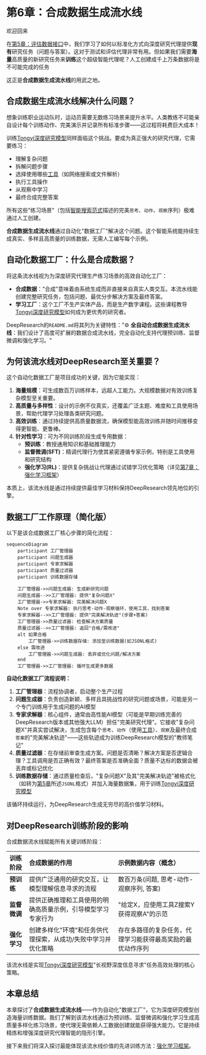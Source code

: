 # 第6章：合成数据生成流水线

欢迎回来

在[第5章：评估数据接口](05_evaluation_data_interface_.md)中，我们学习了如何以标准化方式向深度研究代理提供**现有**研究任务（问题与答案）。这对于测试和评估代理非常有用。但如果我们需要**海量**高质量的新研究任务来**训练**这个超级智能代理呢？人工创建成千上万条数据将是不可能完成的任务

这正是**合成数据生成流水线**的用武之地。

## 合成数据生成流水线解决什么问题？

想象训练职业运动队时，运动员需要无数练习场景来提升水平。人类教练不可能亲自设计每个训练动作、完美演示并记录所有标准步骤——这过程将耗费巨大成本！

训练[Tongyi深度研究模型](01_tongyi_deepresearch_model_.md)同样面临这个挑战。要成为真正强大的研究代理，它需要练习：
- 理解复杂问题
- 拆解问题步骤
- 选择使用哪些[工具](03_tool_integration_.md)（如网络搜索或文件解析）
- 执行工具操作
- 从观察中学习
- 最终合成完整答案

所有这些"练习场景"（包括[智能搜索范式](02_agentic_search_paradigm_.md)描述的完美`思考`、`动作`、`观察`序列）极难通过人工创建。

**合成数据生成流水线**通过自动化"数据工厂"解决这个问题。这个智能系统能持续生成真实、多样且高质量的训练数据，无需人工编写每个示例。

## 自动化数据工厂：什么是合成数据？

将这条流水线视为为深度研究代理生产练习场景的高效自动化工厂：

- **合成数据**："合成"意味着由系统生成而非直接来自真实人类交互。本流水线能创建完整研究任务，包括问题、最优分步解决方案及最终答案。
- **学习工厂**：这个工厂不生产实体产品，而是生产数字课程。这些课程教导[Tongyi深度研究模型](01_tongyi_deepresearch_model_.md)如何成为更优秀的研究者。

DeepResearch的`README.md`将其列为关键特性："⚙️ **全自动合成数据生成流水线**：我们设计了高度可扩展的数据合成流水线，完全自动化支持代理预训练、监督微调和强化学习。"

## 为何该流水线对DeepResearch至关重要？

这个自动化数据工厂是项目成功的关键，因为它能实现：

1. **海量规模**：可生成数百万训练样本，远超人工能力。大规模数据对有效训练复杂模型至关重要。
2. **高质量与多样性**：设计的示例不仅真实，还覆盖广泛主题、难度和工具使用场景，帮助代理学习处理各类研究问题。
3. **高效训练**：通过持续提供高质量数据流，确保模型能高效训练并随时间推移变得更智能、更鲁棒。
4. **针对性学习**：可为不同训练阶段生成专用数据：
   - **预训练**：教授通用知识和基础推理能力
   - **监督微调(SFT)**：精调代理行为使其紧密遵循专家示例，特别是工具使用和研究结构
   - **强化学习(RL)**：提供复杂挑战让代理通过试错学习优化策略（详见[第7章：强化学习框架](07_reinforcement_learning_framework_.md)）

本质上，该流水线是通过持续提供最佳学习材料保持DeepResearch领先地位的引擎。

## 数据工厂工作原理（简化版）

以下是该合成数据工厂核心步骤的简化流程：

```mermaid
sequenceDiagram
    participant 工厂管理器
    participant 问题生成器
    participant 专家求解器
    participant 质量过滤器
    participant 训练数据存储

    工厂管理器->>问题生成器: 生成新研究问题
    问题生成器-->>工厂管理器: 提供"复杂问题X"
    工厂管理器->>专家求解器: 完美解决问题X
    Note over 专家求解器: 执行思考-动作-观察循环，使用工具，找到答案
    专家求解器-->>工厂管理器: 提供"完美解决轨迹"(步骤+答案)
    工厂管理器->>质量过滤器: 检查解决方案质量
    质量过滤器-->>工厂管理器: 返回"合格/需改进"
    alt 如果合格
        工厂管理器->>训练数据存储: 添加至训练数据(如JSONL格式)
    else 需改进
        工厂管理器->>问题生成器: 丢弃或优化问题/解决方案
    end
    工厂管理器->>工厂管理器: 循环生成更多数据
```

**自动化数据工厂流程说明：**

1. **工厂管理器**：流程协调者，启动整个生产过程
2. **问题生成器**：负责创造新颖、多样且具挑战性的研究问题或场景，可能是另一个专门训练用于生成问题的AI模型
3. **专家求解器**：核心组件，通常由高性能AI模型（可能是早期训练完善的DeepResearch版本或其他强大LLM）担任"完美研究代理"。它接收"复杂问题X"并真实尝试解决，生成包含每个`思考`、`动作`（使用[工具](03_tool_integration_.md)）、`观察`及最终合成`答案`的"完美解决轨迹"——这些轨迹成为训练DeepResearch模型的"教师笔记"
4. **质量过滤器**：在存储前审查生成方案。问题是否清晰？解决方案是否逻辑合理？工具调用是否正确有效？最终答案是否准确全面？质量不达标的数据会被丢弃或标记优化
5. **训练数据存储**：通过质量检查后，"复杂问题X"及其"完美解决轨迹"被格式化（如转为[第5章](05_evaluation_data_interface_.md)所述`JSONL`格式）并加入海量数据集，用于训练[Tongyi深度研究模型](01_tongyi_deepresearch_model_.md)

该循环持续运行，为DeepResearch生成无穷尽的高价值学习材料。

## 对DeepResearch训练阶段的影响

合成数据流水线赋能所有关键训练阶段：

| 训练阶段     | 合成数据的作用                                               | 示例数据内容（概念）                                       |
| :----------- | :----------------------------------------------------------- | :--------------------------------------------------------- |
| **预训练**   | 提供广泛通用的研究交互，让模型理解信息寻求的流程             | 数百万条(问题, 思考-动作-观察序列, 答案)                   |
| **监督微调** | 提供正确推理和工具使用的明确高质量示例，引导模型学习专家行为 | "给定X，应使用工具Z搜索Y获得观察A"的示范                   |
| **强化学习** | 创建多样化"环境"和任务供代理探索，从成功/失败中学习并优化策略 | 存在多路径的复杂任务，代理学习能获得最高奖励的最优动作序列 |

该流水线是实现[Tongyi深度研究模型](01_tongyi_deepresearch_model_.md)"长视野深度信息寻求"任务高效处理的核心策略。

## 本章总结

本章探讨了**合成数据生成流水线**——作为自动化"数据工厂"，它为深度研究模型创造海量训练数据。我们了解到该流水线通过为预训练、监督微调和强化学习生成高质量多样化练习场景，使代理无需依赖人工数据创建就能获得强大能力。它是持续精炼和增强深度研究代理智能的隐形引擎。

接下来我们将深入探讨最能体现该流水线价值的先进训练方法：[强化学习框架](07_reinforcement_learning_framework_.md)。

